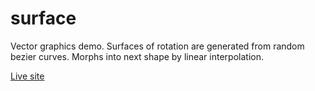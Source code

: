 # surface
Vector graphics demo. Surfaces of rotation are generated from random bezier curves. Morphs into next shape by linear interpolation.

[Live site](https://pjm0.github.io/surface/)
